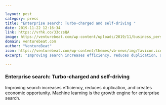 ```yaml
---

layout: post
category: press
title: "Enterprise search: Turbo-charged and self-driving "
date: 2019-11-22 12:16:34
link: https://vrhk.co/33czsQA
image: https://venturebeat.com/wp-content/uploads/2019/11/business_person_computer.GettyImages-649294858.jpg?w=1200&strip=all
domain: venturebeat.com
author: "VentureBeat"
icon: https://venturebeat.com/wp-content/themes/vb-news/img/favicon.ico
excerpt: "Improving search increases efficiency, reduces duplication, and creates economic opportunity. Machine learning is the growth engine for enterprise search."

---
```


### Enterprise search: Turbo-charged and self-driving 

Improving search increases efficiency, reduces duplication, and creates economic opportunity. Machine learning is the growth engine for enterprise search.